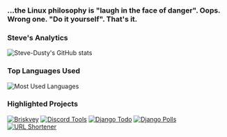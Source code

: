 ### …the Linux philosophy is "laugh in the face of danger". Oops. Wrong one. "Do it yourself". That's it.

### Steve's Analytics
![Steve-Dusty's GitHub stats](https://github-readme-stats.vercel.app/api?username=Steve-Dusty&theme=merko)


### Top Languages Used
![Most Used Languages](https://github-readme-stats.vercel.app/api/top-langs/?username=Steve-Dusty)

### Highlighted Projects
[![Briskvey](https://github-readme-stats.vercel.app/api/pin/?username=Steve-Dusty&repo=briskvey)](https://github.com/Steve-Dusty/briskvey)
[![Discord Tools](https://github-readme-stats.vercel.app/api/pin/?username=Steve-Dusty&repo=Discord-Tools)](https://github.com/Steve-Dusty/Discord-Tools)
[![Django Todo](https://github-readme-stats.vercel.app/api/pin/?username=Steve-Dusty&repo=django-todo)](https://github.com/Steve-Dusty/django-todo)
[![Django Polls](https://github-readme-stats.vercel.app/api/pin/?username=Steve-Dusty&repo=django-polls)](https://github.com/Steve-Dusty/django-polls)
[![URL Shortener](https://github-readme-stats.vercel.app/api/pin/?username=Steve-Dusty&repo=url-shortener)](https://github.com/Steve-Dusty/url-shortener)

